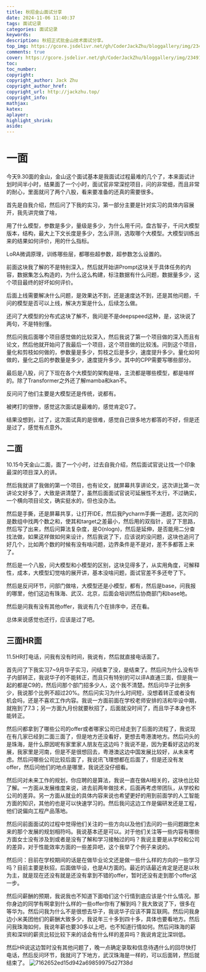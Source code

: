 ```yaml
---
title: 秋招金山面试分享
date: 2024-11-06 11:40:37
tags: 面试记录
categories: 面试记录
keywords: 
description: 秋招正式批金山技术面试分享。
top_img: https://gcore.jsdelivr.net/gh/CoderJackZhu/bloggallery/img/2349135dde1b4a4828b209c87569c4a8.jpeg
comments: true
cover: https://gcore.jsdelivr.net/gh/CoderJackZhu/bloggallery/img/2349135dde1b4a4828b209c87569c4a8.jpeg
toc:
toc_number:
copyright:
copyright_author: Jack Zhu
copyright_author_href: 
copyright_url: http://jackzhu.top/
copyright_info: 
mathjax: 
katex: 
aplayer: 
highlight_shrink: 
aside: 
---
```


# 一面

今天9.30面的金山，金山这个面试基本是我面试过程最难的几个了，本来面试计划时间半小时，结果面了一个小时，面试官非常深挖项目，问的非常细，而且非常的耐心，里面就问了两个八股，看来要准备的还真的需要很多。



首先是自我介绍，然后问了下我的实习，第一部分主要是针对实习的具体内容展开，我先讲完做了啥，

用了什么模型，参数是多少，量级是多少，为什么用千问，盘古智子，千问大模型版本，结构，最大上下文长度是多少，怎么评测，选取哪个大模型。大模型训练出来的结果如何评价，用的什么指标。

LoRA微调原理，训练哪些层，都哪些超参数，超参数怎么设置的。

前面这块我了解的不是特别深入，然后就开始讲Prompt这块关于具体任务的内容，数据集怎么构造的，为什么这么构建，标注数据有什么问题，数据量多少，这个项目最终的好坏如何评价。

后面上线需要解决什么问题，是效果达不到，还是速度达不到，还是其他问题，千问的模型是否可以上线，解决方案是什么，后续怎么做。

还问了大模型的分布式这块了解不，我问是不是deepspeed这种，是，这块说了两句，不是特别懂。

然后问我后面哪个项目感觉做的比较深入，然后我说了第一个项目做的深入而且有论文，然后他就开始问了我最后一个项目，这个项目做的比较浅。问到这个项目，量化和剪枝如何做的，参数量是多少，剪枝之后是多少，速度提升多少。量化如何做的，量化之后的参数量是多少，速度提升多少。其中的CPP需要写哪些部分。

最后是八股，问了下现在各个大模型的架构是啥，主流都是哪些模型，都是啥样的。除了Transformer之外还了解mamba和kan不。

反问问了他们主要是大模型还是传统，说都有。

被拷打的很惨，感觉这次面试是最难的，感觉肯定G了。

结果没想到，过了，这次面试真的是很难，感觉自己很多地方都答的不好，但是还是过了，感觉有点意外。


## 二面

10.15今天金山二面，面了一个小时，过去自我介绍，然后面试官说让找一个印象最深的项目深入的讲。

然后我就讲了我做的第一个项目，也有论文，就屏幕共享讲论文，这次讲比第一次讲论文好多了，大致是讲清楚了，虽然后面面试官说可延展性不太行，不过确实，一个横向项目论文，确实挺水的，但也没办法。

然后是手撕，还是屏幕共享，让打开IDE，然后我Pycharm手撕一道题，这次问的是数组中找两个数之和，使其和target之差最小，然后用的双指针，说了下思路，然后写了出来，然后问算法复杂度，是O(nlogn)，然后是延伸，是否能用二分查找法做，如果这样做如何来设计，然后我说了下，应该说的没问题，这块也追问了好几个，比如两个数的时候有没有啥问题，边界条件是不是对，差不多都答上来了。

然后是一个八股，问大模型和小模型的区别，这块见得多了，从实用角度，可解释性，成本，大模型幻觉啥的展开讲，基本没啥问题，面试官差不多还夸了下。

然后是反问环节，问部门做啥，大模型还是小模型，都有，然后是base，问我报的哪里，他们这边有珠海、武汉、北京，后面会培训然后协商部门和base地。

然后是问我有没有其他offer，我说有几个在排序中，还在看。

总体来说感觉也还行，应该是过了吧。


## 三面HR面

11.5HR打电话，问我有没有时间，我说有，然后就直接电话面了。

首先问了下我实习7~9月华子实习，问结束了没，是结束了。然后问为什么没有华子内部转正，我说华子的不能转正，而且只有特别的可以评A直通三面，但是我一起的都是C9的，然后问那个部门招多少人，这个我不清楚。然后问华子比例多少，我说那个比例不超过20%。然后问实习为什么时间短，没想着转正或者没有机会吗，还是不喜欢工作内容。我说一方面前面在学校老师安排的活和毕设中期，就拖到了7.3；另一方面九月份就要秋招了，后面就没时间了，而且华子本身也不能转正。

然后问都拿到了哪些公司的offer或者哪家公司已经走到了后面的流程了，我说现在有几家已经到二面三面了，但是地方还没看好，更想去粤港澳地方。然后问头的是珠海，是什么原因呢有家里家人朋友在这边吗？我说不是，因为更看好这边的发展，我家里是河南，但是不是很想回去，粤港澳这边中国发展比较好，从未来考虑。然后问哪些公司比较后面了，我说讯飞理想都在后面了，但是还没有发offer，然后问他们的地点是哪里，我说还没仔细看。

然后问对未来工作的规划，你应聘的是算法，我说一直在做AI相关的，这块也比较了解。一方面从发展维度来说，进去前两年做技术，后面再考虑带团队，从学校和公司的差异。另一方面从就业的具体内容来说也希望更好的用到前面学的人工智能方面的知识，其他的也是可以快速学习的。然后我问这边工作是偏研发还是工程，他们说偏向工程产品落地。

然后问前面面试的过程中觉得他们关注的一些方向以及他们去问的一些问题跟您未来的那个发展的规划相符吗。我说基本还是可以。对于他们关注等一些内容有哪些方面女士没有涉及到或者是没有了解和学习接触过的吗？我说主要是从学校和公司的差异，对于性能效率方面的一些差异吧，这个我举了个例子来说的。

然后问：目前在学校期间的话是在做毕业论文还是做一些什么样的方向的一些学习吗？目前主要是秋招，后面做毕设，也是AI方面的。最近的话最近肯定是还是以秋为主，就是现在还没有就是还没有拿到不错的offer，暂时还没有走到那个offer这一步。

然后问薪酬的预期，我说我也不知道下面咱们这个行情到底应该是个什么情况。那你身边的同学有啊拿到什么样的一些offer你有了解到吗？我大致说了下，很多在等华为。然后问我为什么不是很想去华子，我说华子应该不算互联网。然后问我身边小米美团他们的薪酬大致多少，我说年三十多到四十多，具体也要看地方。然后问我珠海如何，我说年薪也要30多以上吧，也不知道行情如何。然后问珠海的薪资和深圳的薪资比较比较下来的话会有什么样的差异吗？我说肯定比深圳低。

然后HR说这边暂时没有其他问题了，晚一点确定录取和信息待遇什么的回尽快打电话，然后反问环节，我就问了下地方，武汉珠海是一样的，可以后面转，然后就结束了。
![7162652ed15d942a69859975d27f38d](https://gcore.jsdelivr.net/gh/CoderJackZhu/bloggallery/img/7162652ed15d942a69859975d27f38d.png)


